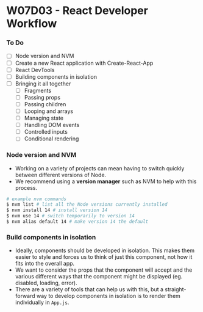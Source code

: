 # W07D03 - React Developer Workflow

### To Do
* [ ] Node version and NVM
* [ ] Create a new React application with Create-React-App
* [ ] React DevTools
* [ ] Building components in isolation
* [ ] Bringing it all together
  * [ ] Fragments
  * [ ] Passing props
  * [ ] Passing children
  * [ ] Looping and arrays
  * [ ] Managing state
  * [ ] Handling DOM events
  * [ ] Controlled inputs
  * [ ] Conditional rendering

### Node version and NVM
* Working on a variety of projects can mean having to switch quickly between different versions of Node.
* We recommend using a **version manager** such as NVM to help with this process.

```bash
# example nvm commands
$ nvm list # list all the Node versions currently installed
$ nvm install 14 # install version 14
$ nvm use 14 # switch temporarily to version 14
$ nvm alias default 14 # make version 14 the default
```

### Build components in isolation
* Ideally, components should be developed in isolation. This makes them easier to style and forces us to think of just this component, not how it fits into the overall app.
* We want to consider the props that the component will accept and the various different ways that the component might be displayed (eg. disabled, loading, error).
* There are a variety of tools that can help us with this, but a straight-forward way to develop components in isolation is to render them individually in `App.js`.
